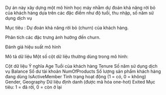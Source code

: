 Dự án này xây dựng một mô hình học máy nhằm dự đoán khả năng rời bỏ của khách hàng dựa trên các đặc điểm như độ tuổi, thu nhập, số năm sử dụng dịch vụ

Mục tiêu :
Dự đoán khả năng rời bỏ (churn) của khách hàng.

Phân tích các đặc trưng ảnh hưởng đến churn.

Đánh giá hiệu suất mô hình

Mô tả dữ liệu
Một số cột dữ liệu thường dùng trong mô hình:

Cột dữ liệu	Ý nghĩa
Age	Tuổi của khách hàng
Tenure	Số năm sử dụng dịch vụ
Balance	Số dư tài khoản
NumOfProducts	Số lượng sản phẩm khách hàng đang dùng
IsActiveMember	Tình trạng hoạt động (1 = có, 0 = không)
Gender, Geography	Dữ liệu định danh (được mã hóa one-hot)
Exited	Mục tiêu: 1 = đã rời, 0 = còn ở lại

